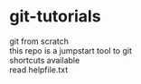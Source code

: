 # git-tutorials
git from scratch <br>
this repo is a jumpstart tool to git <br>
shortcuts available <br>
read helpfile.txt
